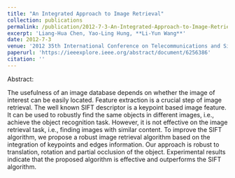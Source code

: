 ```yaml
---
title: "An Integrated Approach to Image Retrieval"
collection: publications
permalink: /publication/2012-7-3-An-Integrated-Approach-to-Image-Retrieval
excerpt: 'Liang-Hua Chen, Yao-Ling Hung, **Li-Yun Wang**'
date: 2012-7-3
venue: '2012 35th International Conference on Telecommunications and Signal Processing'
paperurl: 'https://ieeexplore.ieee.org/abstract/document/6256386'
citation: ''
---
```


Abstract:

The usefulness of an image database depends on whether the image of interest can be easily located. Feature extraction is a crucial step of image retrieval. The well known SIFT descriptor is a keypoint based image feature. It can be used to robustly find the same objects in different images, i.e., achieve the object recognition task. However, it is not effective on the image retrieval task, i.e., finding images with similar content. To improve the SIFT algorithm, we propose a robust image retrieval algorithm based on the integration of keypoints and edges information. Our approach is robust to translation, rotation and partial occlusion of the object. Experimental results indicate that the proposed algorithm is effective and outperforms the SIFT algorithm.

